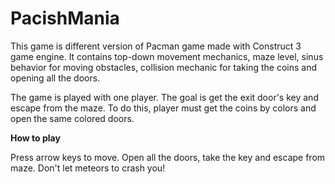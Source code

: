 # PacishMania
 
This game is different version of Pacman game made with Construct 3 game engine. It contains top-down movement mechanics, maze level, sinus behavior for moving obstacles, collision mechanic for taking the coins and opening all the doors.

The game is played with one player. The goal is get the exit door's key and escape from the maze. To do this, player must get the coins by colors and open the same colored doors.

**How to play**

Press arrow keys to move. Open all the doors, take the key and escape from maze. Don't let meteors to crash you!
